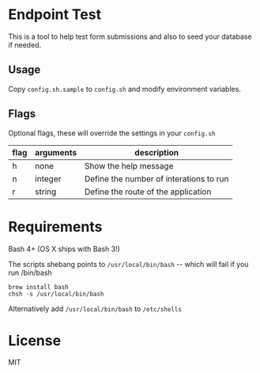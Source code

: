 # Endpoint Test

This is a tool to help test form submissions and also to seed your database if needed.

## Usage

Copy `config.sh.sample` to `config.sh` and modify environment variables.

## Flags

Optional flags, these will override the settings in your `config.sh`  

flag | arguments | description 
---- | --------- | -----------
h    | none      | Show the help message
n    | integer   | Define the number of interations to run
r    | string    | Define the route of the application

# Requirements

Bash 4+ (OS X ships with Bash 3!)

The scripts shebang points to `/usr/local/bin/bash` -- which will fail if you run /bin/bash

```
brew install bash
chsh -s /usr/local/bin/bash
```

Alternatively add `/usr/local/bin/bash` to `/etc/shells`

# License

MIT
